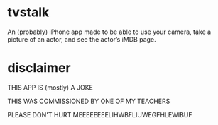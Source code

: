 # tvstalk
An (probably) iPhone app made to be able to use your camera, take a picture of an actor, and see the actor’s iMDB page.

# disclaimer

THIS APP IS (mostly) A JOKE

THIS WAS COMMISSIONED BY ONE OF MY TEACHERS

PLEASE DON'T HURT MEEEEEEEELIHWBFLIUWEGFHLEWIBUF
